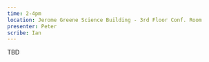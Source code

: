 ```yaml
---
time: 2-4pm
location: Jerome Greene Science Building - 3rd Floor Conf. Room
presenter: Peter
scribe: Ian
---
```


TBD